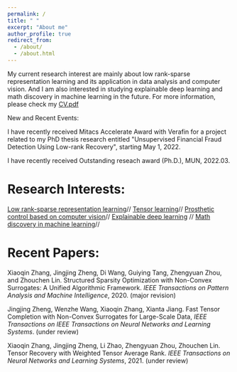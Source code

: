 ```yaml
---
permalink: /
title: " "
excerpt: "About me"
author_profile: true
redirect_from: 
  - /about/
  - /about.html
---
```


My current research interest are mainly about low rank-sparse representation learning and its application in data analysis and computer vision. And I am also interested in studying explainable deep learning and math discovery in machine learning in the future. For more information, please check my [CV.pdf](https://jzheng20.github.io/files/CV-JingjingZheng.pdf)

New and Recent Events:

I have recently received Mitacs Accelerate Award with Verafin for a project related to my PhD thesis research entitled "Unsupervised Financial Fraud Detection Using Low-rank Recovery", starting May 1, 2022.

I have recently received Outstanding reseach award (Ph.D.), MUN, 2022.03.

Research Interests:
======
[Low rank-sparse representation learning](https://jzheng20.github.io)//
[Tensor learning](https://jzheng20.github.io)//
[Prosthetic control based on computer vision](https://jzheng20.github.io)//
[Explainable deep learning](https://jzheng20.github.io) //
[Math discovery in machine learning](https://jzheng20.github.io)//

Recent Papers:
======
 
Xiaoqin Zhang, Jingjing Zheng, Di Wang, Guiying Tang, Zhengyuan Zhou, and Zhouchen Lin. Structured Sparsity Optimization with Non-Convex Surrogates: A Unified Algorithmic Framework. *IEEE Transactions on Pattern Analysis and Machine Intelligence*, 2020. (major revision)

Jingjing Zheng, Wenzhe Wang, Xiaoqin Zhang, Xianta Jiang. Fast Tensor Completion with Non-Convex Surrogates for Large-Scale Data,  *IEEE Transactions on IEEE Transactions on Neural Networks and Learning Systems*. (under review)  

 
Xiaoqin Zhang, Jingjing Zheng, Li Zhao, Zhengyuan Zhou, Zhouchen Lin. Tensor Recovery with Weighted Tensor Average Rank. *IEEE Transactions on Neural Networks and Learning Systems*, 2021. (under review)
 
